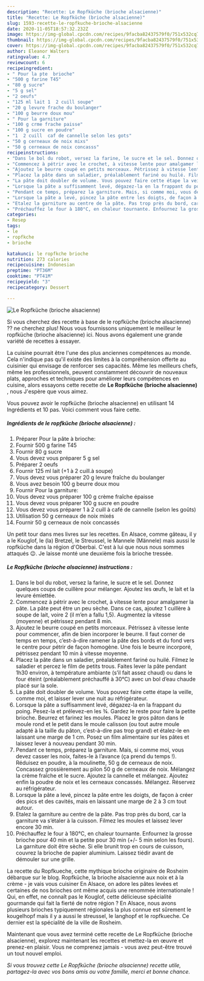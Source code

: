 ```yaml
---
description: "Recette: Le Ropfküche (brioche alsacienne)"
title: "Recette: Le Ropfküche (brioche alsacienne)"
slug: 1593-recette-le-ropfkuche-brioche-alsacienne
date: 2020-11-05T18:57:32.232Z
image: https://img-global.cpcdn.com/recipes/9facba82437579f0/751x532cq70/le-ropfkuche-brioche-alsacienne-photo-principale-de-la-recette.jpg
thumbnail: https://img-global.cpcdn.com/recipes/9facba82437579f0/751x532cq70/le-ropfkuche-brioche-alsacienne-photo-principale-de-la-recette.jpg
cover: https://img-global.cpcdn.com/recipes/9facba82437579f0/751x532cq70/le-ropfkuche-brioche-alsacienne-photo-principale-de-la-recette.jpg
author: Eleanor Walters
ratingvalue: 4.7
reviewcount: 6
recipeingredient:
- " Pour la pte  brioche"
- "500 g farine T45"
- "80 g sucre"
- "5 g sel"
- "2 oeufs"
- "125 ml lait 1  2 cuill soupe"
- "20 g levure frache du boulanger"
- "100 g beurre doux mou"
- " Pour la garniture"
- "100 g crme frache paisse"
- "100 g sucre en poudre"
- "1  2 cuill  caf de cannelle selon les gots"
- "50 g cerneaux de noix mixs"
- "50 g cerneaux de noix concasss"
recipeinstructions:
- "Dans le bol du robot, versez la farine, le sucre et le sel. Donnez quelques coups de cuillère pour mélanger. Ajoutez les œufs, le lait et la levure émiettée."
- "Commencez à pétrir avec le crochet, à vitesse lente pour amalgamer la pâte. La pâte peut être un peu sèche. Dans ce cas, ajoutez 1 cuillère à soupe de lait, voire 2 (il m’en a fallu 1,5). Augmentez la vitesse (moyenne) et pétrissez pendant 8 min."
- "Ajoutez le beurre coupé en petits morceaux. Pétrissez à vitesse lente pour commencer, afin de bien incorporer le beurre. Il faut corner de temps en temps, c’est-à-dire ramener la pâte des bords et du fond vers le centre pour pétrir de façon homogène. Une fois le beurre incorporé, pétrissez pendant 10 min à vitesse moyenne."
- "Placez la pâte dans un saladier, préalablement fariné ou huilé. Filmez le saladier et percez le film de petits trous. Faites lever la pâte pendant 1h30 environ, à température ambiante (s’il fait assez chaud) ou dans le four éteint (préalablement préchauffé à 30°C) avec un bol d’eau chaude placé sur la sole."
- "La pâte doit doubler de volume. Vous pouvez faire cette étape la veille, comme moi, et laisser lever une nuit au réfrigérateur."
- "Lorsque la pâte a suffisamment levé, dégazez-la en la frappant du poing. Pesez-la et prélevez-en les ¾. Gardez le reste pour faire la petite brioche. Beurrez et farinez les moules. Placez le gros pâton dans le moule rond et le petit dans le moule calisson (ou tout autre moule adapté à la taille du pâton, c’est-à-dire pas trop grand) et étalez-le en laissant une marge de 1 cm. Posez un film alimentaire sur les pâtes et laissez lever à nouveau pendant 30 min."
- "Pendant ce temps, préparez la garniture. Mais, si comme moi, vous devez casser les noix, faites-le à l’avance (ça prend du temps !). Réduisez en poudre, à la moulinette, 50 g de cerneaux de noix. Concassez grossièrement au pilon 50 g de cerneaux de noix. Mélangez la crème fraîche et le sucre. Ajoutez la cannelle et mélangez. Ajoutez enfin la poudre de noix et les cerneaux concassés. Mélangez. Réservez au réfrigérateur."
- "Lorsque la pâte a levé, pincez la pâte entre les doigts, de façon à créer des pics et des cavités, mais en laissant une marge de 2 à 3 cm tout autour."
- "Etalez la garniture au centre de la pâte. Pas trop près du bord, car la garniture va s’étaler à la cuisson. Filmez les moules et laissez lever encore 30 min."
- "Préchauffez le four à 180°C, en chaleur tournante. Enfournez la grosse brioche pour 40 min et la petite pour 30 min (+/- 5 min selon les fours). La garniture doit être sèche. Si elle brunit trop en cours de cuisson, couvrez la brioche de papier aluminium. Laissez tiédir avant de démouler sur une grille."
categories:
- Resep
tags:
- le
- ropfkche
- brioche

katakunci: le ropfkche brioche 
nutrition: 273 calories
recipecuisine: Indonesian
preptime: "PT36M"
cooktime: "PT41M"
recipeyield: "3"
recipecategory: Dessert

---
```



![Le Ropfküche (brioche alsacienne)](https://img-global.cpcdn.com/recipes/9facba82437579f0/751x532cq70/le-ropfkuche-brioche-alsacienne-photo-principale-de-la-recette.jpg)

Si vous cherchez des recette à base de le ropfküche (brioche alsacienne) ?? ne cherchez plus! Nous vous fournissons uniquement le meilleur le ropfküche (brioche alsacienne) ici. Nous avons également une grande variété de recettes à essayer.

La cuisine pourrait être l'une des plus anciennes compétences au monde. Cela n'indique pas qu'il existe des limites à la compréhension offerte au cuisinier qui envisage de renforcer ses capacités. Même les meilleurs chefs, même les professionnels, peuvent constamment découvrir de nouveaux plats, approches et techniques pour améliorer leurs compétences en cuisine, alors essayons cette recette de <strong> Le Ropfküche (brioche alsacienne) </strong>, nous J'espère que vous aimez.

<!--inarticleads1-->

Vous pouvez avoir le ropfküche (brioche alsacienne) en utilisant 14 Ingrédients et 10 pas. Voici comment vous faire cette.

##### Ingrédients de le ropfküche (brioche alsacienne) :

1. Préparer  Pour la pâte à brioche:
1. Fournir 500 g farine T45
1. Fournir 80 g sucre
1. Vous devez vous préparer 5 g sel
1. Préparer 2 oeufs
1. Fournir 125 ml lait (+1 à 2 cuill.à soupe)
1. Vous devez vous préparer 20 g levure fraîche du boulanger
1. Vous avez besoin 100 g beurre doux mou
1. Fournir  Pour la garniture:
1. Vous devez vous préparer 100 g crème fraîche épaisse
1. Vous devez vous préparer 100 g sucre en poudre
1. Vous devez vous préparer 1 à 2 cuill à café de cannelle (selon les goûts)
1. Utilisation 50 g cerneaux de noix mixés
1. Fournir 50 g cerneaux de noix concassés


Un petit tour dans mes livres sur les recettes. En Alsace, comme gâteau, il y a le Kouglof, le (la) Bretzel, le Streussel, le Mannele (Männele) mais aussi le ropfküche dans la région d&#39;Oberbai. C&#39;est à lui que nous nous sommes attaqués 😉. Je laisse monté une deuxième fois la brioche tressée. 

<!--inarticleads2-->

##### Le Ropfküche (brioche alsacienne) instructions :

1. Dans le bol du robot, versez la farine, le sucre et le sel. Donnez quelques coups de cuillère pour mélanger. Ajoutez les œufs, le lait et la levure émiettée.
1. Commencez à pétrir avec le crochet, à vitesse lente pour amalgamer la pâte. La pâte peut être un peu sèche. Dans ce cas, ajoutez 1 cuillère à soupe de lait, voire 2 (il m’en a fallu 1,5). Augmentez la vitesse (moyenne) et pétrissez pendant 8 min.
1. Ajoutez le beurre coupé en petits morceaux. Pétrissez à vitesse lente pour commencer, afin de bien incorporer le beurre. Il faut corner de temps en temps, c’est-à-dire ramener la pâte des bords et du fond vers le centre pour pétrir de façon homogène. Une fois le beurre incorporé, pétrissez pendant 10 min à vitesse moyenne.
1. Placez la pâte dans un saladier, préalablement fariné ou huilé. Filmez le saladier et percez le film de petits trous. Faites lever la pâte pendant 1h30 environ, à température ambiante (s’il fait assez chaud) ou dans le four éteint (préalablement préchauffé à 30°C) avec un bol d’eau chaude placé sur la sole.
1. La pâte doit doubler de volume. Vous pouvez faire cette étape la veille, comme moi, et laisser lever une nuit au réfrigérateur.
1. Lorsque la pâte a suffisamment levé, dégazez-la en la frappant du poing. Pesez-la et prélevez-en les ¾. Gardez le reste pour faire la petite brioche. Beurrez et farinez les moules. Placez le gros pâton dans le moule rond et le petit dans le moule calisson (ou tout autre moule adapté à la taille du pâton, c’est-à-dire pas trop grand) et étalez-le en laissant une marge de 1 cm. Posez un film alimentaire sur les pâtes et laissez lever à nouveau pendant 30 min.
1. Pendant ce temps, préparez la garniture. Mais, si comme moi, vous devez casser les noix, faites-le à l’avance (ça prend du temps !). Réduisez en poudre, à la moulinette, 50 g de cerneaux de noix. Concassez grossièrement au pilon 50 g de cerneaux de noix. Mélangez la crème fraîche et le sucre. Ajoutez la cannelle et mélangez. Ajoutez enfin la poudre de noix et les cerneaux concassés. Mélangez. Réservez au réfrigérateur.
1. Lorsque la pâte a levé, pincez la pâte entre les doigts, de façon à créer des pics et des cavités, mais en laissant une marge de 2 à 3 cm tout autour.
1. Etalez la garniture au centre de la pâte. Pas trop près du bord, car la garniture va s’étaler à la cuisson. Filmez les moules et laissez lever encore 30 min.
1. Préchauffez le four à 180°C, en chaleur tournante. Enfournez la grosse brioche pour 40 min et la petite pour 30 min (+/- 5 min selon les fours). La garniture doit être sèche. Si elle brunit trop en cours de cuisson, couvrez la brioche de papier aluminium. Laissez tiédir avant de démouler sur une grille.


La recette du Ropfkueche, cette mythique brioche originaire de Rosheim débarque sur le blog. Ropfküche, la brioche alsacienne aux noix et à la crème - je vais vous cuisiner En Alsace, on adore les pâtes levées et certaines de nos brioches ont même acquis une renommée internationale ! Qui, en effet, ne connaît pas le Kouglof, cette délicieuse spécialité gourmande qui fait la fierté de notre région ? En Alsace, nous avons plusieurs brioches typiquement régionales la plus connue est sûrement le kougelhopf mais il y a aussi le streussel, le langhopf et le ropfkueche. Ce dernier est la spécialité de la ville de Rosheim. 

<!--inarticleads1-->

<p>
Maintenant que vous avez terminé cette recette de Le Ropfküche (brioche alsacienne), explorez maintenant les recettes et mettez-la en œuvre et prenez-en plaisir. Vous ne comprenez jamais - vous avez peut-être trouvé un tout nouvel emploi.
</p>

<p>
<i>Si vous trouvez cette Le Ropfküche (brioche alsacienne) recette utile, partagez-la avec vos bons amis ou votre famille, merci et bonne chance.</i>
</p>
